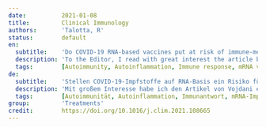 ```yaml
---
date:          2021-01-08
title:         Clinical Immunology
authors:       'Talotta, R'
status:        default
en:
  subtitle:    'Do COVID-19 RNA-based vaccines put at risk of immune-mediated diseases? In reply to “potential antigenic cross-reactivity between SARS-CoV-2 and human tissue with a possible link to an increase in autoimmune diseases”'
  description: 'To the Editor, I read with great interest the article by Vojdani et al., concerning the hypothesis of a molecular mimicry mechanism between the nucleoprotein/spike protein of Severe Acute Respiratory Syndrome Coronavirus 2 (SARS-CoV-2) and self-antigens. Viruses are notoriously involved in the pathogenesis of autoimmune diseases, and the authors reasonably conclude that such a cross-reactivity might lead to the development of immune-mediated disorders in COronaVirus Disease-19 (COVID-19) patients in the long term. The authors also suggest that a similar scenario might take place following COVID-19 vaccination.'
  tags:        [Autoimmunity, Autoinflammation, Immune response, mRNA vaccine, Type I interferon]
de:
  subtitle:    'Stellen COVID-19-Impfstoffe auf RNA-Basis ein Risiko für immunvermittelte Krankheiten dar? Antwort auf "Potenzielle antigene Kreuzreaktivität zwischen SARS-CoV-2 und menschlichem Gewebe mit möglicher Verbindung zu einer Zunahme von Autoimmunerkrankungen"'
  description: 'Mit großem Interesse habe ich den Artikel von Vojdani et al. über die Hypothese eines molekularen Mimikry-Mechanismus zwischen dem Nukleoprotein/Spike-Protein des Coronavirus 2 des Schweren Akuten Respiratorischen Syndroms (SARS-CoV-2) und Selbstantigenen gelesen. Viren sind bekanntermaßen an der Entstehung von Autoimmunkrankheiten beteiligt, und die Autoren ziehen den Schluss, dass eine solche Kreuzreaktivität langfristig zur Entwicklung immunvermittelter Störungen bei COronaVirus Disease-19 (COVID-19) Patienten führen könnte. Die Autoren vermuten auch, dass ein ähnliches Szenario nach einer COVID-19-Impfung eintreten könnte.' 
  tags:        [Autoimmunität, Autoinflammation, Immunantwort, mRNA-Impfstoff, Typ-I-Interferon]
group:         'Treatments'
credit:        https://doi.org/10.1016/j.clim.2021.108665
---
```

